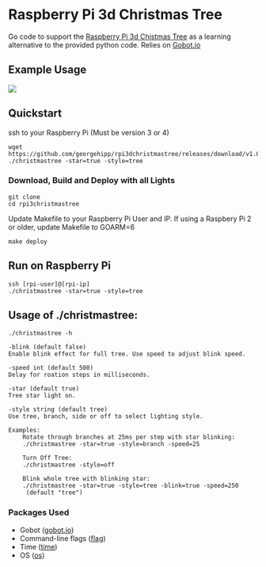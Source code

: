 # Raspberry Pi 3d Christmas Tree 

Go code to support the [Raspberry Pi 3d Chistmas Tree](https://thepihut.com/products/3d-xmas-tree-for-raspberry-pi) as a learning alternative to the provided python code. 
Relies on [Gobot.io](https://gobot.io/)

## Example Usage

![](images/rpi_christmastree.gif)

## Quickstart

ssh to your Raspberry Pi (Must be version 3 or 4)

    wget https://github.com/georgehipp/rpi3dchristmastree/releases/download/v1.0.0/christmastree
    ./christmastree -star=true -style=tree

### Download, Build and Deploy with all Lights

    git clone
    cd rpi3christmastree

Update Makefile to your Raspberry Pi User and IP.
If using a Raspbery Pi 2 or older, update Makefile to GOARM=6

    make deploy

## Run on Raspberry Pi

    ssh [rpi-user]@[rpi-ip]
    ./christmastree -star=true -style=tree

## Usage of ./christmastree:

    ./christmastree -h
    
    -blink (default false)
    Enable blink effect for full tree. Use speed to adjust blink speed.

    -speed int (default 500)
    Delay for roation steps in milliseconds.

    -star (default true)
    Tree star light on.

    -style string (default tree)
    Use tree, branch, side or off to select lighting style.
    
    Examples:
        Rotate through branches at 25ms per step with star blinking:
        ./christmastree -star=true -style=branch -speed=25
    
        Turn Off Tree:
        ./christmastree -style=off
    
        Blink whole tree with blinking star:
        ./christmastree -star=true -style=tree -blink=true -speed=250
         (default "tree")

### Packages Used

* Gobot ([gobot.io](https://github.com/hybridgroup/gobot/))
* Command-line flags ([flag](https://golang.org/pkg/flag/))
* Time ([time](https://golang.org/pkg/time/))
* OS ([os](https://golang.org/pkg/os/))
